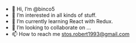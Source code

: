 - 👋 Hi, I’m @binco5
- 👀 I’m interested in all kinds of stuff.
- 🌱 I’m currently learning React with Redux.
- 💞️ I’m looking to collaborate on ...
- 📫 How to reach me stos.robert1993@gmail.com

<!---
binco5/binco5 is a ✨ special ✨ repository because its `README.md` (this file) appears on your GitHub profile.
You can click the Preview link to take a look at your changes.
--->
